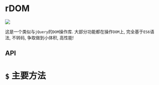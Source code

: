 # rDOM
![](https://www.travis-ci.org/xiaoyueguang/rDOM.svg?branch=master)

这是一个类似与`jQuery`的`DOM`操作库. 大部分功能都在操作`DOM`上, 完全基于`ES6`语法, 不转码, 争取做到小体积, 高性能!  

## API
# `$` 主要方法